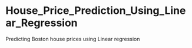 # House_Price_Prediction_Using_Linear_Regression
Predicting Boston house prices using Linear regression
